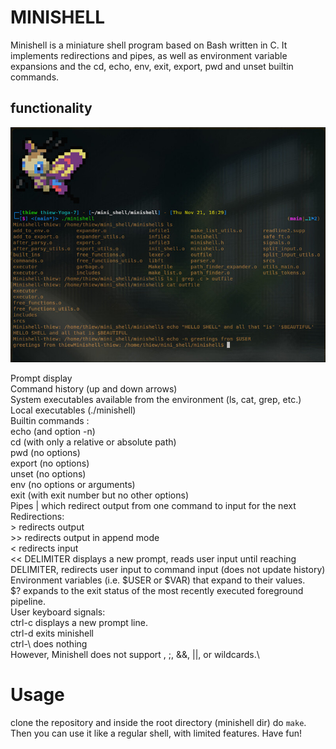# MINISHELL
Minishell is a miniature shell program based on Bash written in C.
It implements redirections and pipes, as well as environment variable expansions and the cd, echo, env, exit, export, pwd and unset builtin commands.


## functionality 

![minishell](minishell_resized.jpg)

Prompt display \
Command history (up and down arrows)\
System executables available from the environment (ls, cat, grep, etc.)\
Local executables (./minishell)\
Builtin commands :\
echo (and option -n)\
cd (with only a relative or absolute path)\
pwd (no options)\
export (no options)\
unset (no options)\
env (no options or arguments)\
exit (with exit number but no other options)\
Pipes | which redirect output from one command to input for the next\
Redirections:\
\> redirects output\
\>> redirects output in append mode\
< redirects input\
<< DELIMITER displays a new prompt, reads user input until reaching DELIMITER, redirects user input to command input (does not update history)\
Environment variables (i.e. $USER or $VAR) that expand to their values.\
$? expands to the exit status of the most recently executed foreground pipeline.\
User keyboard signals:\
ctrl-c displays a new prompt line.\
ctrl-d exits minishell\
ctrl-\ does nothing\
However, Minishell does not support \, ;, &&, ||, or wildcards.\

# Usage
clone the repository and inside the root directory (minishell dir) do `make`. Then you can use it like a regular shell, with limited features. Have fun!
